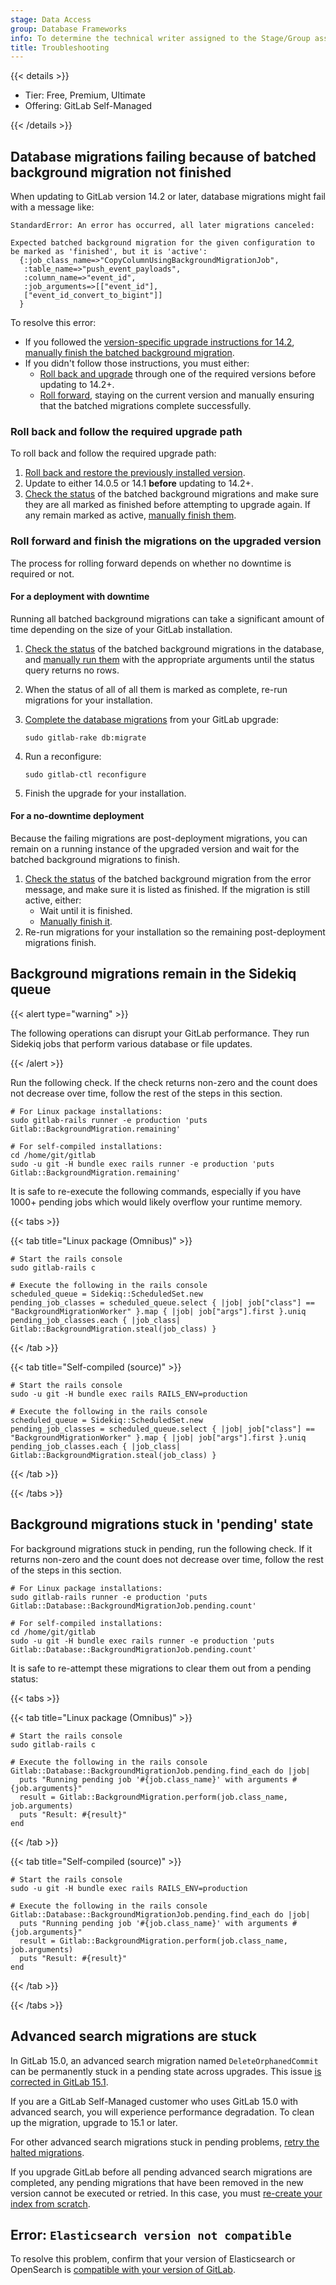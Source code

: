 ```yaml
---
stage: Data Access
group: Database Frameworks
info: To determine the technical writer assigned to the Stage/Group associated with this page, see https://handbook.gitlab.com/handbook/product/ux/technical-writing/#assignments
title: Troubleshooting
---
```


{{< details >}}

- Tier: Free, Premium, Ultimate
- Offering: GitLab Self-Managed

{{< /details >}}

<!-- Linked from lib/gitlab/database/migrations/batched_background_migration_helpers.rb -->

## Database migrations failing because of batched background migration not finished

When updating to GitLab version 14.2 or later, database migrations might fail with a message like:

```plaintext
StandardError: An error has occurred, all later migrations canceled:

Expected batched background migration for the given configuration to be marked as 'finished', but it is 'active':
  {:job_class_name=>"CopyColumnUsingBackgroundMigrationJob",
   :table_name=>"push_event_payloads",
   :column_name=>"event_id",
   :job_arguments=>[["event_id"],
   ["event_id_convert_to_bigint"]]
  }
```

To resolve this error:

- If you followed the [version-specific upgrade instructions for 14.2](https://archives.docs.gitlab.com/17.3/ee/update/versions/gitlab_14_changes.html#1420),
  [manually finish the batched background migration](background_migrations.md#finish-a-failed-migration-manually).
- If you didn't follow those instructions, you must either:
  - [Roll back and upgrade](#roll-back-and-follow-the-required-upgrade-path) through one of the required
    versions before updating to 14.2+.
  - [Roll forward](#roll-forward-and-finish-the-migrations-on-the-upgraded-version), staying on the current
   version and manually ensuring that the batched migrations complete successfully.

### Roll back and follow the required upgrade path

To roll back and follow the required upgrade path:

1. [Roll back and restore the previously installed version](../administration/backup_restore/_index.md).
1. Update to either 14.0.5 or 14.1 **before** updating to 14.2+.
1. [Check the status](background_migrations.md#check-the-status-of-batched-background-migrations) of the batched
   background migrations and make sure they are all marked as finished before attempting to upgrade again. If any remain
   marked as active, [manually finish them](background_migrations.md#finish-a-failed-migration-manually).

### Roll forward and finish the migrations on the upgraded version

The process for rolling forward depends on whether no downtime is required or not.

#### For a deployment with downtime

Running all batched background migrations can take a significant amount of time depending on the size of your GitLab installation.

1. [Check the status](background_migrations.md#check-the-status-of-batched-background-migrations) of the batched background migrations in the
   database, and [manually run them](background_migrations.md#finish-a-failed-migration-manually) with the appropriate
   arguments until the status query returns no rows.
1. When the status of all of all them is marked as complete, re-run migrations for your installation.
1. [Complete the database migrations](../administration/raketasks/maintenance.md#run-incomplete-database-migrations) from your GitLab upgrade:

   ```plaintext
   sudo gitlab-rake db:migrate
   ```

1. Run a reconfigure:

   ```plaintext
   sudo gitlab-ctl reconfigure
   ```

1. Finish the upgrade for your installation.

#### For a no-downtime deployment

Because the failing migrations are post-deployment migrations, you can remain on a running instance of the upgraded
version and wait for the batched background migrations to finish.

1. [Check the status](background_migrations.md#check-the-status-of-batched-background-migrations) of the batched
   background migration from the error message, and make sure it is listed as finished. If the migration is still active,
   either:
   - Wait until it is finished.
   - [Manually finish it](background_migrations.md#finish-a-failed-migration-manually).
1. Re-run migrations for your installation so the remaining post-deployment migrations finish.

## Background migrations remain in the Sidekiq queue

{{< alert type="warning" >}}

The following operations can disrupt your GitLab performance. They run Sidekiq jobs that perform various database or file updates.

{{< /alert >}}

Run the following check. If the check returns non-zero and the count does not decrease over time, follow the rest of the steps in this section.

```shell
# For Linux package installations:
sudo gitlab-rails runner -e production 'puts Gitlab::BackgroundMigration.remaining'

# For self-compiled installations:
cd /home/git/gitlab
sudo -u git -H bundle exec rails runner -e production 'puts Gitlab::BackgroundMigration.remaining'
```

It is safe to re-execute the following commands, especially if you have 1000+ pending jobs which would likely overflow your runtime memory.

{{< tabs >}}

{{< tab title="Linux package (Omnibus)" >}}

```shell
# Start the rails console
sudo gitlab-rails c

# Execute the following in the rails console
scheduled_queue = Sidekiq::ScheduledSet.new
pending_job_classes = scheduled_queue.select { |job| job["class"] == "BackgroundMigrationWorker" }.map { |job| job["args"].first }.uniq
pending_job_classes.each { |job_class| Gitlab::BackgroundMigration.steal(job_class) }
```

{{< /tab >}}

{{< tab title="Self-compiled (source)" >}}

```shell
# Start the rails console
sudo -u git -H bundle exec rails RAILS_ENV=production

# Execute the following in the rails console
scheduled_queue = Sidekiq::ScheduledSet.new
pending_job_classes = scheduled_queue.select { |job| job["class"] == "BackgroundMigrationWorker" }.map { |job| job["args"].first }.uniq
pending_job_classes.each { |job_class| Gitlab::BackgroundMigration.steal(job_class) }
```

{{< /tab >}}

{{< /tabs >}}

## Background migrations stuck in 'pending' state

For background migrations stuck in pending, run the following check. If
it returns non-zero and the count does not decrease over time, follow the rest
of the steps in this section.

```shell
# For Linux package installations:
sudo gitlab-rails runner -e production 'puts Gitlab::Database::BackgroundMigrationJob.pending.count'

# For self-compiled installations:
cd /home/git/gitlab
sudo -u git -H bundle exec rails runner -e production 'puts Gitlab::Database::BackgroundMigrationJob.pending.count'
```

It is safe to re-attempt these migrations to clear them out from a pending status:

{{< tabs >}}

{{< tab title="Linux package (Omnibus)" >}}

```shell
# Start the rails console
sudo gitlab-rails c

# Execute the following in the rails console
Gitlab::Database::BackgroundMigrationJob.pending.find_each do |job|
  puts "Running pending job '#{job.class_name}' with arguments #{job.arguments}"
  result = Gitlab::BackgroundMigration.perform(job.class_name, job.arguments)
  puts "Result: #{result}"
end
```

{{< /tab >}}

{{< tab title="Self-compiled (source)" >}}

```shell
# Start the rails console
sudo -u git -H bundle exec rails RAILS_ENV=production

# Execute the following in the rails console
Gitlab::Database::BackgroundMigrationJob.pending.find_each do |job|
  puts "Running pending job '#{job.class_name}' with arguments #{job.arguments}"
  result = Gitlab::BackgroundMigration.perform(job.class_name, job.arguments)
  puts "Result: #{result}"
end
```

{{< /tab >}}

{{< /tabs >}}

## Advanced search migrations are stuck

In GitLab 15.0, an advanced search migration named `DeleteOrphanedCommit` can be permanently stuck
in a pending state across upgrades. This issue
[is corrected in GitLab 15.1](https://gitlab.com/gitlab-org/gitlab/-/merge_requests/89539).

If you are a GitLab Self-Managed customer who uses GitLab 15.0 with advanced search, you will experience performance degradation.
To clean up the migration, upgrade to 15.1 or later.

For other advanced search migrations stuck in pending problems, [retry the halted migrations](../integration/advanced_search/elasticsearch.md#retry-a-halted-migration).

If you upgrade GitLab before all pending advanced search migrations are completed, any pending migrations
that have been removed in the new version cannot be executed or retried.
In this case, you must
[re-create your index from scratch](../integration/elasticsearch/troubleshooting/indexing.md#last-resort-to-recreate-an-index).

## Error: `Elasticsearch version not compatible`

To resolve this problem, confirm that your version of Elasticsearch or OpenSearch is
[compatible with your version of GitLab](../integration/advanced_search/elasticsearch.md#version-requirements).
